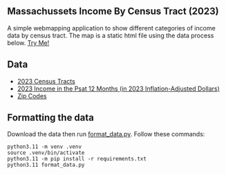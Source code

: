 ## Massachussets Income By Census Tract (2023)

A simple webmapping application to show different categories of income data by census tract. The map is a static html file using the data process below.
[Try Me!](https://raw.githack.com/winstonhoyle/massachusetts-income-tracts/main/app/index.html)

## Data
* [2023 Census Tracts](https://www.census.gov/cgi-bin/geo/shapefiles/index.php?year=2023&layergroup=Census+Tracts)
* [2023 Income in the Psat 12 Months (in 2023 Inflation-Adjusted Dollars)](https://data.census.gov/table?q=income&g=040XX00US25$1400000)
* [Zip Codes](https://www.mass.gov/info-details/massgis-data-zip-codes-5-digit-from-here-navteq)

## Formatting the data
Download the data then run [format_data.py](format_data.py). Follow these commands:
```
python3.11 -m venv .venv
source .venv/bin/activate
python3.11 -m pip install -r requirements.txt
python3.11 format_data.py
```